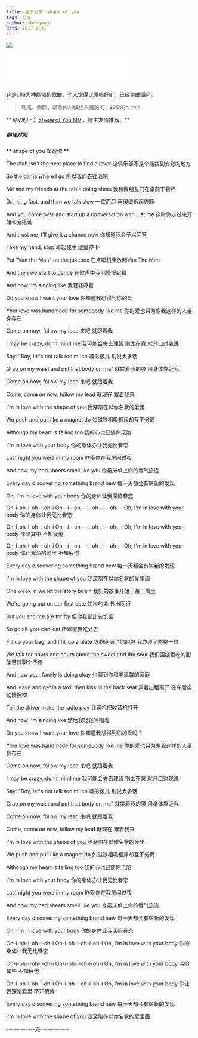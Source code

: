 ```yaml
---
title: 音乐分享：shape of you
tags: 分享
author: zhangangs
data: 2017-6-21
---
```

![](/images/6-21/1.jpg)

<iframe frameborder="no" border="0" marginwidth="0" marginheight="0" width=330 height=86 src="//music.163.com/outchain/player?type=2&id=468882985&auto=1&height=66"></iframe>

这是j.fla大神翻唱的歌曲，个人觉得比原唱好听。已经单曲循环。

 >马尾、侧顏，唱歌的时候摇头晃脑的，非常的cute！
 
 ** MV地址： [Shape of You MV](http://music.163.com/#/mv?id=5441958) ，博主友情推荐。**
 
 ##### 翻译对照 
 ** shape of you 塑造你 **
 
 The club isn't the best place to find a lover
这俱乐部不是个能找到安慰的地方

So the bar is where I go
所以我们去往酒吧

Me and my friends at the table doing shots
我和我朋友们在桌前干着杯

Drinking fast, and then we talk slow
一饮而尽 再缓缓诉起衷肠

And you come over and start up a conversation with just me
这时你走过来开始和我搭讪

And trust me, I'll give it a chance now
你知道我会予以回答

Take my hand, stop
牵起我手 缓缓停下

Put "Van the Man" on the jukebox
在点唱机里放起Van The Man

And then we start to dance
在歌声中我们慢慢起舞

And now I'm singing like
我轻轻哼着

Do you know I want your love
你知道我想得到你的爱

Your love was handmade for somebody like me
你的爱也只为像我这样的人量身存在

Come on now, follow my lead
来吧 就跟着我

I may be crazy, don't mind me
我可能会失去理智 别太在意 就开口对我说

Say: "Boy, let's not talk too much
噢男孩儿 别说太多话

Grab on my waist and put that body on me"
就搂着我的腰 用身体靠近我

Come on now, follow my lead
来吧 就跟着我

Come, come on now, follow my lead
就现在 跟着我来

I'm in love with the shape of you
我深陷在以你名状的爱里

We push and pull like a magnet do
如磁铁相吸相斥却互不分离

Although my heart is falling too
我的心也已随你沦陷

I'm in love with your body
你的身体亦让我无比眷恋

Last night you were in my room
昨晚你在我房间过夜

And now my bed sheets smell like you
今晨床单上你的香气流连

Every day discovering something brand new
每一天都会有崭新的发现

Oh, I'm in love with your body
你的身体让我深陷眷恋

Oh-i-oh-i-oh-i-oh-i
Oh—i—oh—i—oh—i—oh—i
Oh, I'm in love with your body
你的身体让我无比眷恋

Oh-i-oh-i-oh-i-oh-i
Oh—i—oh—i—oh—i—oh—i
Oh, I'm in love with your body
深陷其中 不知疲倦

Oh-i-oh-i-oh-i-oh-i
Oh—i—oh—i—oh—i—oh—i
Oh, I'm in love with your body
你让我深陷爱里 不知疲倦

Every day discovering something brand new
每一天都会有崭新的发现

I'm in love with the shape of you
我深陷在以你名状的爱里面

One week in we let the story begin
我们的故事开始于某一周里

We're going out on our first date
初次约会 外出同行

But you and me are thrifty
但你我都比较饥饿

So go all-you-can-eat
所以直奔吃处去

Fill up your bag, and I fill up a plate
吃的塞满了你的包 我亦装了整整一盘

We talk for hours and hours about the sweet and the sour
我们围绕着吃的甜酸苦辣聊个不停

And how your family is doing okay
也聊到你和美温馨的家庭

And leave and get in a taxi, then kiss in the back seat
乘着出租离开 在车后座动情拥吻

Tell the driver make the radio play
让司机把收音机打开

And now I'm singing like
然后我轻轻哼唱着

Do you know I want your love
你知道我想得到你的爱吗？

Your love was handmade for somebody like me
你的爱也只为像我这样的人量身存在

Come on now, follow my lead
来吧 就跟着我

I may be crazy, don't mind me
我可能会失去理智 别太在意 就开口对我说

Say: "Boy, let's not talk too much
噢男孩儿 别说太多话

Grab on my waist and put that body on me"
就搂着我的腰 用身体靠近我

Come on now, follow my lead
来吧 就跟着我

Come, come on now, follow my lead
就现在 跟着我来

I'm in love with the shape of you
我深陷在以你名状的爱里

We push and pull like a magnet do
如磁铁相吸相斥却互不分离

Although my heart is falling too
我的心也已随你沦陷

I'm in love with your body
你的身体亦让我无比眷恋

Last night you were in my room
昨晚你在我房间过夜

And now my bed sheets smell like you
今晨床单上你的香气流连

Every day discovering something brand new
每一天都会有崭新的发现

Oh, I'm in love with your body
你的身体让我深陷眷恋

Oh-i-oh-i-oh-i-oh-i
Oh-i-oh-i-oh-i-oh-i
Oh, I'm in love with your body
你的身体让我无比眷恋

Oh-i-oh-i-oh-i-oh-i
Oh-i-oh-i-oh-i-oh-i
Oh, I'm in love with your body
深陷其中 不知疲倦

Oh-i-oh-i-oh-i-oh-i
Oh-i-oh-i-oh-i-oh-i
Oh, I'm in love with your body
你让我深陷爱里 不知疲倦

Every day discovering something brand new
每一天都会有崭新的发现

I'm in love with the shape of you
我深陷在以你名状的爱里面

------------完------------


